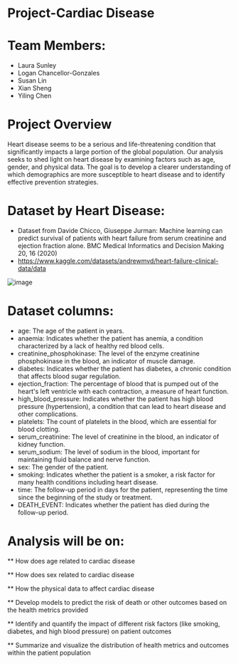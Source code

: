 
# Project-Cardiac Disease

# Team Members:
  - Laura Sunley
  - Logan Chancellor-Gonzales
  - Susan Lin
  - Xian Sheng
  - Yiling Chen

# Project Overview

Heart disease seems to be a serious and life-threatening condition that significantly impacts a large portion of the global population. Our analysis seeks to shed light on heart disease by examining factors such as age, gender, and physical data. The goal is to develop a clearer understanding of which demographics are more susceptible to heart disease and to identify effective prevention strategies. 


# Dataset by Heart Disease:
  - Dataset from Davide Chicco, Giuseppe Jurman: Machine learning can predict survival of patients with heart failure from serum creatinine and ejection fraction alone. BMC Medical Informatics and Decision Making 20, 16 (2020)
  - https://www.kaggle.com/datasets/andrewmvd/heart-failure-clinical-data/data


![image](https://github.com/user-attachments/assets/73f61d80-2773-4908-82be-423a56fb63fa)

# Dataset columns:
  - age: The age of the patient in years.
  - anaemia: Indicates whether the patient has anemia, a condition characterized by a lack of healthy red blood cells.
  - creatinine_phosphokinase: The level of the enzyme creatinine phosphokinase in the blood, an indicator of muscle damage.
  - diabetes: Indicates whether the patient has diabetes, a chronic condition that affects blood sugar regulation.
  - ejection_fraction: The percentage of blood that is pumped out of the heart's left ventricle with each contraction, a measure of heart function.
  - high_blood_pressure: Indicates whether the patient has high blood pressure (hypertension), a condition that can lead to heart disease and other complications.
  - platelets: The count of platelets in the blood, which are essential for blood clotting.
  - serum_creatinine: The level of creatinine in the blood, an indicator of kidney function.
  - serum_sodium: The level of sodium in the blood, important for maintaining fluid balance and nerve function.
  - sex: The gender of the patient.
  - smoking: Indicates whether the patient is a smoker, a risk factor for many health conditions including heart disease.
  - time: The follow-up period in days for the patient, representing the time since the beginning of the study or treatment.
  - DEATH_EVENT: Indicates whether the patient has died during the follow-up period.

# Analysis will be on:

** How does age related to cardiac disease

** How does sex related to cardiac disease

** How the physical data to affect cardiac disease

** Develop models to predict the risk of death or other outcomes based on the health metrics provided

** Identify and quantify the impact of different risk factors (like smoking, diabetes, and high blood pressure) on patient outcomes

** Summarize and visualize the distribution of health metrics and outcomes within the patient population